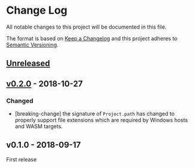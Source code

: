 # Change Log

All notable changes to this project will be documented in this file.

The format is based on [Keep a Changelog](http://keepachangelog.com/)
and this project adheres to [Semantic Versioning](http://semver.org/).

## [Unreleased]

## [v0.2.0] - 2018-10-27

### Changed

- [breaking-change] the signature of `Project.path` has changed to properly
  support file extensions which are required by Windows hosts and WASM targets.

## v0.1.0 - 2018-09-17

First release

[Unreleased]: https://github.com/japaric/cargo-project/compare/v0.2.0...HEAD
[v0.2.0]: https://github.com/japaric/cargo-project/compare/v0.1.0...v0.2.0
